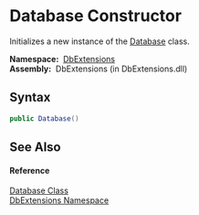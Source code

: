 Database Constructor
====================
  Initializes a new instance of the [Database][1] class.

  **Namespace:**  [DbExtensions][2]  
  **Assembly:**  DbExtensions (in DbExtensions.dll)

Syntax
------

```csharp
public Database()
```


See Also
--------

#### Reference
[Database Class][1]  
[DbExtensions Namespace][2]  

[1]: README.md
[2]: ../README.md